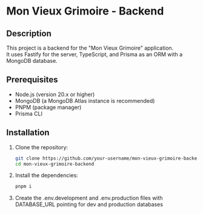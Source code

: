 # Mon Vieux Grimoire - Backend

## Description

This project is a backend for the "Mon Vieux Grimoire" application.  
It uses Fastify for the server, TypeScript, and Prisma as an ORM with a MongoDB database.

## Prerequisites

- Node.js (version 20.x or higher)
- MongoDB (a MongoDB Atlas instance is recommended)
- PNPM (package manager)
- Prisma CLI

## Installation

1. Clone the repository:

   ```bash
   git clone https://github.com/your-username/mon-vieux-grimoire-backend.git
   cd mon-vieux-grimoire-backend
   ```

2. Install the dependencies:

   ```bash
   pnpm i
   ```

3. Create the .env.development and .env.production files with DATABASE_URL pointing for dev and production databases

